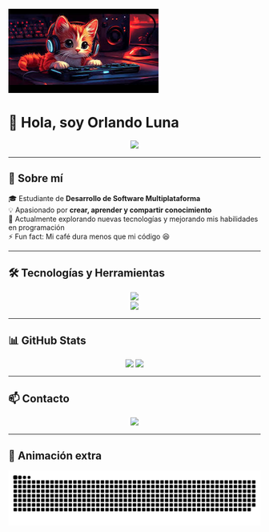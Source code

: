 <!-- Banner -->
![Banner](/images(45).jpeg)

# 👋 Hola, soy Orlando Luna  

<p align="center">
  <img src="https://readme-typing-svg.herokuapp.com?size=22&color=00FFB3&center=true&vCenter=true&width=600&lines=Estudiante+de+Desarrollo+de+Software+Multiplataforma;Apasionado+por+la+tecnologia+y+el+aprendizaje;Siempre+buscando+nuevos+retos" />
</p>

---

## 🚀 Sobre mí  
🎓 Estudiante de **Desarrollo de Software Multiplataforma**  
💡 Apasionado por **crear, aprender y compartir conocimiento**  
🌱 Actualmente explorando nuevas tecnologías y mejorando mis habilidades en programación  
⚡ Fun fact: Mi café dura menos que mi código 😆  

---

## 🛠️ Tecnologías y Herramientas  

<p align="center">
  <!-- Lenguajes -->
  <img src="https://skillicons.dev/icons?i=java,js,php,cpp,c,kotlin,html,css,mysql,oracle" />
  <br/>
  <!-- Herramientas -->
  <img src="https://skillicons.dev/icons?i=git,github,vscode,androidstudio,intellij" />
</p>

---

## 📊 GitHub Stats  

<p align="center">
  <img src="https://github-readme-stats.vercel.app/api?username=OrlandoLuna&show_icons=true&theme=radical" height="180"/>
  <img src="https://github-readme-stats.vercel.app/api/top-langs/?username=OrlandoLuna&layout=compact&theme=radical" height="180"/>
</p>

---

## 📫 Contacto  

<p align="center">
  <a href="mailto:orlandoluna213@gmail.com"><img src="https://img.shields.io/badge/Email-D14836?style=for-the-badge&logo=gmail&logoColor=white"></a>
</p>

---

## 🐍 Animación extra  

<p align="center">
  <img src="https://raw.githubusercontent.com/Platane/snk/output/github-contribution-grid-snake.svg" />
</p>
